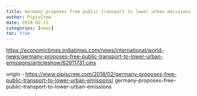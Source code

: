 ```yaml
---
title: Germany proposes free public transport to lower urban emissions
author: PipisCrew
date: 2018-02-15
categories: [news]
toc: true
---
```


https://economictimes.indiatimes.com/news/international/world-news/germany-proposes-free-public-transport-to-lower-urban-emissions/articleshow/62911731.cms

origin - https://www.pipiscrew.com/2018/02/germany-proposes-free-public-transport-to-lower-urban-emissions/ germany-proposes-free-public-transport-to-lower-urban-emissions